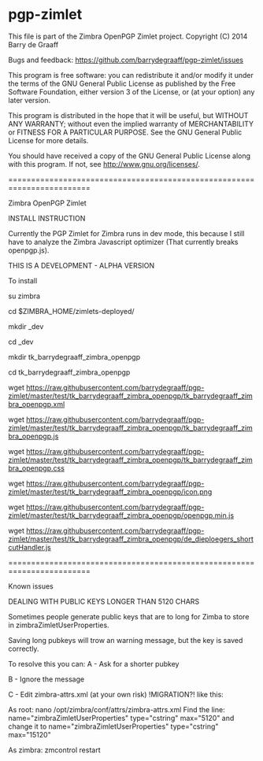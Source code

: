 pgp-zimlet
==========

This file is part of the Zimbra OpenPGP Zimlet project.
Copyright (C) 2014  Barry de Graaff

Bugs and feedback: https://github.com/barrydegraaff/pgp-zimlet/issues

This program is free software: you can redistribute it and/or modify
it under the terms of the GNU General Public License as published by
the Free Software Foundation, either version 3 of the License, or
(at your option) any later version.

This program is distributed in the hope that it will be useful,
but WITHOUT ANY WARRANTY; without even the implied warranty of
MERCHANTABILITY or FITNESS FOR A PARTICULAR PURPOSE.  See the
GNU General Public License for more details.

You should have received a copy of the GNU General Public License
along with this program.  If not, see http://www.gnu.org/licenses/. 

========================================================================

Zimbra OpenPGP Zimlet

INSTALL INSTRUCTION

Currently the PGP Zimlet for Zimbra runs in dev mode, this because I 
still have to analyze the Zimbra Javascript optimizer 
(That currently breaks openpgp.js).

THIS IS A DEVELOPMENT - ALPHA VERSION

To install

su zimbra

cd $ZIMBRA_HOME/zimlets-deployed/ 

mkdir _dev 

cd _dev 

mkdir tk_barrydegraaff_zimbra_openpgp 

cd tk_barrydegraaff_zimbra_openpgp 

wget https://raw.githubusercontent.com/barrydegraaff/pgp-zimlet/master/test/tk_barrydegraaff_zimbra_openpgp/tk_barrydegraaff_zimbra_openpgp.xml

wget https://raw.githubusercontent.com/barrydegraaff/pgp-zimlet/master/test/tk_barrydegraaff_zimbra_openpgp/tk_barrydegraaff_zimbra_openpgp.js

wget https://raw.githubusercontent.com/barrydegraaff/pgp-zimlet/master/test/tk_barrydegraaff_zimbra_openpgp/tk_barrydegraaff_zimbra_openpgp.css

wget https://raw.githubusercontent.com/barrydegraaff/pgp-zimlet/master/test/tk_barrydegraaff_zimbra_openpgp/icon.png

wget https://raw.githubusercontent.com/barrydegraaff/pgp-zimlet/master/test/tk_barrydegraaff_zimbra_openpgp/openpgp.min.js

wget https://raw.githubusercontent.com/barrydegraaff/pgp-zimlet/master/test/tk_barrydegraaff_zimbra_openpgp/de_dieploegers_shortcutHandler.js


========================================================================

Known issues

DEALING WITH PUBLIC KEYS LONGER THAN 5120 CHARS

Sometimes people generate public keys that are to long for Zimba to store in zimbraZimletUserProperties.

Saving long pubkeys will trow an warning message, but the key is saved correctly.

To resolve this you can:
A - Ask for a shorter pubkey

B - Ignore the message

C - Edit zimbra-attrs.xml (at your own risk) !MIGRATION?! like this:

   As root:
   nano /opt/zimbra/conf/attrs/zimbra-attrs.xml
   Find the line: 
   name="zimbraZimletUserProperties" type="cstring" max="5120"
   and change it to
   name="zimbraZimletUserProperties" type="cstring" max="15120"
   
   As zimbra:
   zmcontrol restart
